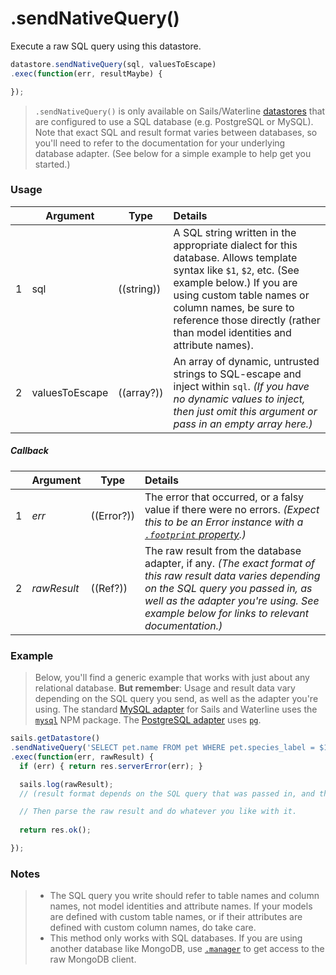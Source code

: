 # .sendNativeQuery()

Execute a raw SQL query using this datastore.

```javascript
datastore.sendNativeQuery(sql, valuesToEscape)
.exec(function(err, resultMaybe) {

});
```

> `.sendNativeQuery()` is only available on Sails/Waterline [datastores](http://sailsjs.com/documentation/reference/waterline-orm/datastores) that are configured to use a SQL database (e.g. PostgreSQL or MySQL). Note that exact SQL and result format varies between databases, so you'll need to refer to the documentation for your underlying database adapter. (See below for a simple example to help get you started.)

### Usage
|   |     Argument        | Type                | Details
|---|---------------------|---------------------|:------------|
| 1 | sql                 | ((string))          | A SQL string written in the appropriate dialect for this database.  Allows template syntax like `$1`, `$2`, etc. (See example below.)  If you are using custom table names or column names, be sure to reference those directly (rather than model identities and attribute names).  |
| 2 | valuesToEscape     | ((array?))           | An array of dynamic, untrusted strings to SQL-escape and inject within `sql`.  _(If you have no dynamic values to inject, then just omit this argument or pass in an empty array here.)_

##### Callback
|   |     Argument        | Type                | Details |
|---|:--------------------|---------------------|:---------------------------------------------------------------------------------|
| 1 |    _err_            | ((Error?))          | The error that occurred, or a falsy value if there were no errors.  _(Expect this to be an Error instance with a [`.footprint` property](https://github.com/treelinehq/waterline-query-docs/blob/8fc158d8460aa04ee6233fefbdf83cc17e7645df/docs/errors.md).)_
| 2 |    _rawResult_      | ((Ref?))            | The raw result from the database adapter, if any. _(The exact format of this raw result data varies depending on the SQL query you passed in, as well as the adapter you're using. See example below for links to relevant documentation.)_ |

### Example

> Below, you'll find a generic example that works with just about any relational database.  **But remember**: Usage and result data vary depending on the SQL query you send, as well as the adapter you're using.  The standard [MySQL adapter](http://sailsjs.com/documentation/concepts/extending-sails/adapters/available-adapters#?sailsmysql) for Sails and Waterline uses the [`mysql`](http://npmjs.com/package/mysql) NPM package.  The [PostgreSQL adapter](http://sailsjs.com/documentation/concepts/extending-sails/adapters/available-adapters#?sailspostgresql) uses [`pg`](http://npmjs.com/package/pg).

```js
sails.getDatastore()
.sendNativeQuery('SELECT pet.name FROM pet WHERE pet.species_label = $1 OR pet.species_label = $2', [ 'dog', 'cat' ])
.exec(function(err, rawResult) {
  if (err) { return res.serverError(err); }

  sails.log(rawResult);
  // (result format depends on the SQL query that was passed in, and the adapter you're using)

  // Then parse the raw result and do whatever you like with it.
  
  return res.ok();

});
```


### Notes
> + The SQL query you write should refer to table names and column names, not model identities and attribute names.  If your models are defined with custom table names, or if their attributes are defined with custom column names, do take care.
> + This method only works with SQL databases.  If you are using another database like MongoDB, use [`.manager`](http://sailsjs.com/documentation/reference/waterline-orm/datastores/manager) to get access to the raw MongoDB client.

<docmeta name="displayName" value=".sendNativeQuery()">
<docmeta name="pageType" value="method">
